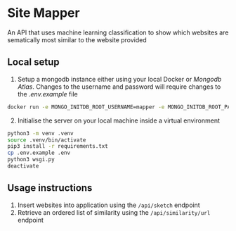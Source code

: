 # Site Mapper

An API that uses machine learning classification to show which websites are
sematically most similar to the website provided

## Local setup

1. Setup a mongodb instance either using your local Docker or _Mongodb Atlas_. Changes to the username and password will require changes to the _.env.example_ file

```bash
docker run -e MONGO_INITDB_ROOT_USERNAME=mapper -e MONGO_INITDB_ROOT_PASSWORD=mapper-password mongo
```

2. Initialise the server on your local machine inside a virtual environment

```bash
python3 -m venv .venv
source .venv/bin/activate
pip3 install -r requirements.txt
cp .env.example .env
python3 wsgi.py
deactivate
```

## Usage instructions

1. Insert websites into application using the `/api/sketch` endpoint
2. Retrieve an ordered list of similarity using the `/api/similarity/url` endpoint
